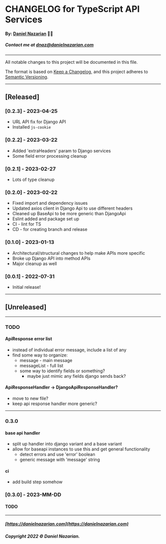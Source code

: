 # CHANGELOG for TypeScript API Services
#### By: [Daniel Nazarian](https://danielnazarian) 🐧👹
##### Contact me at <dnaz@danielnazarian.com>

-------------------------------------------------------

All notable changes to this project will be documented in this file.

The format is based on [Keep a Changelog](https://keepachangelog.com/en/1.0.0/),
and this project adheres to [Semantic Versioning](https://semver.org/spec/v2.0.0.html).


-------------------------------------------------------

## [Released]

### [0.2.3] - 2023-04-25
- URL API fix for Django API
- Installed `js-cookie`


### [0.2.2] - 2023-03-22
- Added 'extraHeaders' param to Django services
- Some field error processing cleanup


### [0.2.1] - 2023-02-27
- Lots of type cleanup


### [0.2.0] - 2023-02-22
- Fixed import and dependency issues
- Updated axios client in Django Api to use different headers
- Cleaned up BaseApi to be more generic than DjangoApi
- Eslint added and package set up
- CI - lint for TS
- CD - for creating branch and release


### [0.1.0] - 2023-01-13
- Architectural/structural changes to help make APIs more specific
- Broke up Django API into method APIs
- Major cleanup as well


### [0.0.1] - 2022-07-31
- Initial release!

-------------------------------------------------------

## [Unreleased]

-------------------------------------------------------
### TODO


#### ApiResponse error list
- instead of individual error message, include a list of any
- find some way to organize:
  - message - main message
  - messageList - full list
  - some way to identify fields or something?
    - maybe just mimic any fields django sends back?


#### ApiResponseHandler -> DjangoApiResponseHandler?
- move to new file?
- keep api response handler more generic?

----
### 0.3.0

#### base api handler
- split up handler into django variant and a base variant
- allow for baseapi instances to use this and get general functionality
  - detect errors and use 'error' boolean
  - generic message with 'message' string


#### ci
- add build step somehow


### [0.3.0] - 2023-MM-DD
#### TODO

-------------------------------------------------------

##### [https://danielnazarian.com](https://danielnazarian.com)
##### Copyright 2022 © Daniel Nazarian.
